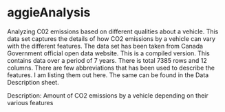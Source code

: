 # aggieAnalysis
Analyzing C02 emissions based on different qualities about a vehicle.
This data set captures the details of how CO2 emissions by a vehicle can vary with the different features. The data set has been taken from Canada Government official open data website. This is a compiled version. This contains data over a period of 7 years. There is total 7385 rows and 12 columns. There are few abbreviations that has been used to describe the features. I am listing them out here. The same can be found in the Data Description sheet.

Description: Amount of CO2 emissions by a vehicle depending on their various features
